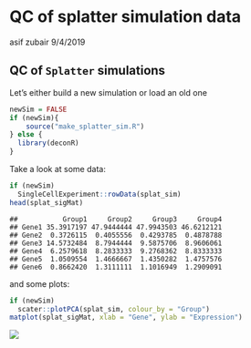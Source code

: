QC of splatter simulation data
================
asif zubair
9/4/2019

## QC of `Splatter` simulations

Let’s either build a new simulation or load an old one

``` r
newSim = FALSE
if (newSim){
    source("make_splatter_sim.R")
} else {
  library(deconR)  
}
```

Take a look at some data:

``` r
if (newSim)
  SingleCellExperiment::rowData(splat_sim)
head(splat_sigMat)
```

    ##           Group1     Group2     Group3     Group4
    ## Gene1 35.3917197 47.9444444 47.9943503 46.6212121
    ## Gene2  0.3726115  0.4055556  0.4293785  0.4878788
    ## Gene3 14.5732484  8.7944444  9.5875706  8.9606061
    ## Gene4  6.2579618  8.2833333  9.2768362  8.8333333
    ## Gene5  1.0509554  1.4666667  1.4350282  1.4757576
    ## Gene6  0.8662420  1.3111111  1.1016949  1.2909091

and some plots:

``` r
if (newSim)
  scater::plotPCA(splat_sim, colour_by = "Group")
matplot(splat_sigMat, xlab = "Gene", ylab = "Expression")
```

![](splat_sim_qc_files/figure-gfm/plot-1.png)<!-- -->
